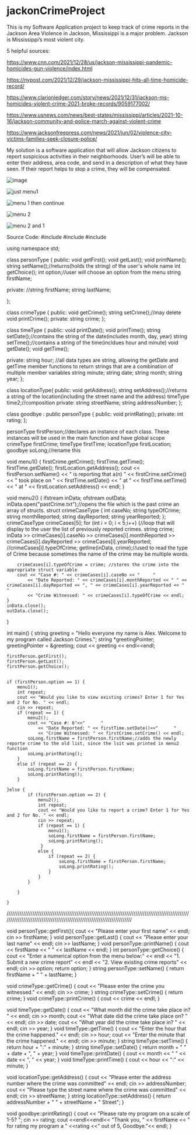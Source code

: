 # jackonCrimeProject
This is my Software Application project to keep track of crime reports in the Jackson Area
Violence in Jackson, Mississippi is a major problem. Jackson is Mississippi’s most violent city.

5 helpful sources:

https://www.cnn.com/2021/12/28/us/jackson-mississippi-pandemic-homicides-gun-violence/index.html

https://nypost.com/2021/12/29/jackson-mississippi-hits-all-time-homicide-record/

https://www.clarionledger.com/story/news/2021/12/31/jackson-ms-homicides-violent-crime-2021-broke-records/9059177002/

https://www.usnews.com/news/best-states/mississippi/articles/2021-10-16/jackson-community-and-police-march-against-violent-crime

https://www.jacksonfreepress.com/news/2021/jun/02/violence-city-victims-families-seek-closure-police/


My solution is a software application that will allow Jackson citizens to report suspicious activities in their neighborhoods. 
User’s will be able to enter their address, area code, and send in a description of what they have seen. 
If their report helps to stop a crime, they will be compensated.

![image](https://user-images.githubusercontent.com/97464529/161778929-1892b2fc-ba56-470c-8198-8436444caeee.png)


![just menu1](https://user-images.githubusercontent.com/97464529/165676260-eccf9347-27b2-49e5-9ce6-472dad4b22f4.PNG)

![menu 1 then continue](https://user-images.githubusercontent.com/97464529/165676279-e310c710-7902-4753-8d2e-e78ec371d1d0.PNG)

![menu 2](https://user-images.githubusercontent.com/97464529/165676291-707a469d-9614-49ae-bc80-3f2a85a5b752.PNG)

![menu 2 and 1](https://user-images.githubusercontent.com/97464529/165676313-46322d5c-2d35-410c-afd7-5492b3dd64c5.PNG)


Source Code:
#include <iostream>
#include <string>
#include <fstream>

using namespace std;


class personType {
public:
	void getFirst();
	void getLast();
	void printName();
	string setName();//returns(holds the string) of the user's whole name
	int getChoice();
	int option;//user will choose an option from the menu
	string firstName;

private:
	//string firstName;
	string lastName;
	
};

class crimeType {
public:
	void getCrime();
	string setCrime();//may delete
	void printCrime();
private:
	string crime;
};

class timeType {
public:
	void printDate();
	void printTime();
	string setDate();//contains the string of the date(includes month, day, year)
	string setTime();//contains a string of the time(incldues hour and minute)
	void getDate();
	void getTime();

private:
	string hour; //all data types are string, allowing the getDate and getTime member functions to return strings that are a combination of multiple member variables
	string minute;
	string date;
	string month;
	string year;
};

class locationType{
public:
	void getAddress();
	string setAddress();//returns a string of the location(including the street name and the address)
	timeType time2;//composition
private:
	string streetName;
	string addressNumber;
};

class goodbye : public personType {
public:
	void printRating();
private:
	int rating;
};



personType firstPerson;//declares an instance of each class. These instances will be used in the main function and have global scope
crimeType firstCrime;
timeType firstTime;
locationType firstLocation;
goodbye soLong;//rename this


void menu1() {
	firstCrime.getCrime();
	firstTime.getTime();
	firstTime.getDate();
	firstLocation.getAddress();
	cout << firstPerson.setName() << " is reporting that a(n) " << firstCrime.setCrime() << " took place on " << firstTime.setDate() << " at " << firstTime.setTime()
		<< " at " << firstLocation.setAddress() << endl;
}


void menu2() {
	ifstream inData;
	ofstream outData;
	inData.open("pastCrime.txt");//opens the file which is the past crime an array of structs.
	struct crimeCaseType {
		int caseNo;
		string typeOfCrime;
		string monthReported;
		string dayReported;
		string yearReported;
	};
	crimeCaseType crimeCases[5];
	for (int i = 0; i < 5;i++) {//loop that will display to the user the list of previously reported crimes.
		string crime;
		inData >> crimeCases[i].caseNo >> crimeCases[i].monthReported >> crimeCases[i].dayReported >> crimeCases[i].yearReported; //crimeCases[i].typeOfCrime;
		getline(inData, crime);//used to read the type of Crime because sometimes the name of the crime may be multiple words.

		crimeCases[i].typeOfCrime = crime; //stores the crime into the appropriate struct variable
		cout << "Case #: " << crimeCases[i].caseNo << "		"
			<< "Date Reported: " << crimeCases[i].monthReported << " " << crimeCases[i].dayReported << ", " << crimeCases[i].yearReported << "		"
			<< "Crime Witnessed: " << crimeCases[i].typeOfCrime << endl;
	}
	inData.close();
	outData.close();
}



int main() {
	string greeting = "Hello everyone my name is Alex. Welcome to my program called Jackson Crimes.";
	string *greetingPointer;
	greetingPointer = &greeting;
	cout << greeting << endl<<endl;

	firstPerson.getFirst();
	firstPerson.getLast();
	firstPerson.getChoice();


	if (firstPerson.option == 1) {
		menu1();
		int repeat;
		cout << "Would you like to view existing crimes? Enter 1 for Yes and 2 for No. " << endl;
		cin >> repeat;
		if (repeat == 1) {
			menu2();
			cout << "Case #: 6"<<"		"
				<< "Date Reported: " << firstTime.setDate()<<"		"
				<< "Crime Witnessed: " << firstCrime.setCrime() << endl;
			soLong.firstName = firstPerson.firstName;//adds the newly reporte crime to the old list, since the lsit was printed in menu2 function
			soLong.printRating();
		}
		else if (repeat == 2) {
			soLong.firstName = firstPerson.firstName;
			soLong.printRating();
		}

	}else {
			if (firstPerson.option == 2) {
				menu2();
				int repeat;
				cout << "Would you like to report a crime? Enter 1 for Yes and 2 for No. " << endl;
				cin >> repeat;
				if (repeat == 1) {
					menu1();
					soLong.firstName = firstPerson.firstName;
					soLong.printRating();
			     }
				else {
					if (repeat == 2) {
						soLong.firstName = firstPerson.firstName;
						soLong.printRating();
					}
				}
			}

		}

	}



///////////////////////////////////////////////////////////////////////////////////////////////////////////////////////////////////////////////////////////////////////


void personType::getFirst(){
	cout << "Please enter your first name" << endl;
	cin >> firstName;
}
void personType::getLast() {
	cout << "Please enter your last name" << endl;
	cin >> lastName;
}
void personType::printName() {
	cout << firstName << " " << lastName << endl;
}
int personType::getChoice() {
	cout << "Enter a numerical option from the menu below:" << endl <<
		"1. Submit a new crime report" << endl <<
		"2. View existing crime reports" << endl;
	cin >> option;
	return option;
}
string personType::setName() {
	return firstName + " " + lastName;
}




void crimeType::getCrime() {
	cout << "Please enter the crime you witnessed." << endl;
	cin >> crime;
}
string crimeType::setCrime() {
	return crime;
}
void crimeType::printCrime() {
	cout << crime << endl;
}




void timeType::getDate() {
	cout << "What month did the crime take place in? " << endl;
	cin >> month;
	cout << "What date did the crime take place on? " << endl;
	cin >> date;
	cout << "What year did the crime take place in? " << endl;
	cin >> year;
}
void timeType::getTime() {
	cout << "Enter the hour that the crime happened." << endl;
	cin >> hour;
	cout << "Enter the minute that the crime happened." << endl;
	cin >> minute;
}
string timeType::setTime() {
		return hour + ":" + minute;
}
string timeType::setDate() {
	return month + " " + date  + ", " + year;
}
void timeType::printDate() {
	cout << month << " " << date << ", " << year;
}
void timeType::printTime() {
	cout << hour << ":" << minute;
}



void locationType::getAddress() {
	cout << "Please enter the address number where the crime was committed" << endl;
	cin >> addressNumber;
	cout << "Please type the street name where the crime was committed" << endl;
	cin >> streetName;
}
string locationType::setAddress() {
	return addressNumber + " " + streetName + " Street";
}

void goodbye::printRating() {
	cout << "Please rate my program on a scale of 1-5? ";
	cin >> rating;
	cout <<endl<<endl<< "Thank you, " << firstName << " for rating my program a " <<rating <<" out of 5, Goodbye."<< endl;
}
